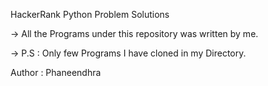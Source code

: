 HackerRank Python Problem Solutions


  -> All the Programs under this repository was written by me.

  -> P.S : Only few Programs I have cloned in my Directory.

Author : Phaneendhra
